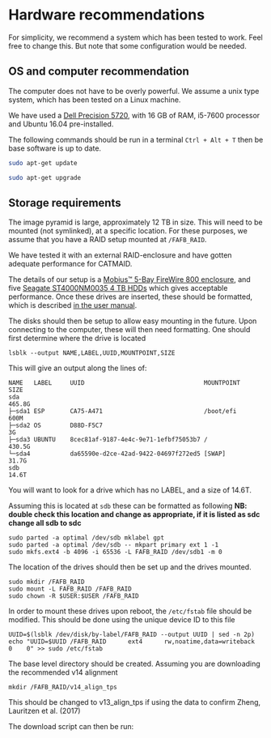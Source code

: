 # Hardware recommendations

For simplicity, we recommend a system which has been tested to work. Feel free to change this. But note that some configuration would be needed.


## OS and computer recommendation

The computer does not have to be overly powerful. We assume a unix type system, which has been tested on a Linux machine.

We have used a [Dell Precision 5720](http://www.dell.com/en-us/work/shop/productdetails/precision-5720-aio/xctop5720aious "Dell Precision 5720 Store Page"), with 16 GB of RAM, i5-7600 processor and Ubuntu 16.04 pre-installed.

The following commands should be run in a terminal `Ctrl + Alt + T` then be base software is up to date.

````bash
sudo apt-get update

sudo apt-get upgrade
````

## Storage requirements

The image pyramid is large, approximately 12 TB in size.
This will need to be mounted (not symlinked), at a specific location.
For these purposes, we assume that you have a RAID setup mounted at `/FAFB_RAID`.

We have tested it with an external RAID-enclosure and have gotten adequate performance for CATMAID.

The details of our setup is a [Mobius™ 5-Bay FireWire 800 enclosure](https://oyendigital.com/hard-drives/store/3R5-EB3-M.html), and five [Seagate ST4000NM0035 4 TB HDDs](https://www.amazon.com/Seagate-ST4000NM0035-Enterprise-7200RPM-128MB/dp/B01FRC1GRQ/ "available, for example here") which gives acceptable performance.
Once these drives are inserted, these should be formatted, which is described [in the user manual](https://oyendigital.com/downloads/manuals/mobius_manual.pdf).

The disks should then be setup to allow easy mounting in the future.
Upon connecting to the computer, these will then need formatting.
One should first determine where the drive is located
````
lsblk --output NAME,LABEL,UUID,MOUNTPOINT,SIZE
````

This will give an output along the lines of:

````
NAME   LABEL     UUID                                 MOUNTPOINT                SIZE
sda                                                                           465.8G
├─sda1 ESP       CA75-A471                            /boot/efi                 600M
├─sda2 OS        D88D-F5C7                                                        3G
├─sda3 UBUNTU    8cec81af-9187-4e4c-9e71-1efbf75053b7 /                       430.5G
└─sda4           da65590e-d2ce-42ad-9422-04697f272ed5 [SWAP]                   31.7G
sdb                                                                            14.6T
````

You will want to look for a drive which has no LABEL, and a size of 14.6T.

Assuming this is located at `sdb` these can be formatted as following **NB: double check this location and change as appropriate, if it is listed as sdc change all sdb to sdc**
````
sudo parted -a optimal /dev/sdb mklabel gpt
sudo parted -a optimal /dev/sdb -- mkpart primary ext 1 -1
sudo mkfs.ext4 -b 4096 -i 65536 -L FAFB_RAID /dev/sdb1 -m 0
````

The location of the drives should then be set up and the drives mounted.
````
sudo mkdir /FAFB_RAID
sudo mount -L FAFB_RAID /FAFB_RAID
sudo chown -R $USER:$USER /FAFB_RAID
````

In order to mount these drives upon reboot, the `/etc/fstab` file should be modified. This should be done using the unique device ID to this file
````
UUID=$(lsblk /dev/disk/by-label/FAFB_RAID --output UUID | sed -n 2p)
echo "UUID=$UUID /FAFB_RAID      ext4      rw,noatime,data=writeback   0    0" >> sudo /etc/fstab
````

The base level directory should be created. Assuming you are downloading the recommended v14 alignment
````
mkdir /FAFB_RAID/v14_align_tps
````
This should be changed to v13_align_tps if using the data to confirm Zheng, Lauritzen et al. (2017)

The download script can then be run:


